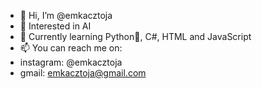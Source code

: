 - 👋 Hi, I’m @emkacztoja
- 👀 Interested in AI
- 🌱 Currently learning Python🐍, C#, HTML and JavaScript
- 📫 You can reach me on:
- instagram: @emkacztoja
- gmail: emkacztoja@gmail.com

<!---
emkacztoja/emkacztoja is a ✨ special ✨ repository because its `README.md` (this file) appears on your GitHub profile.
You can click the Preview link to take a look at your changes.
--->
